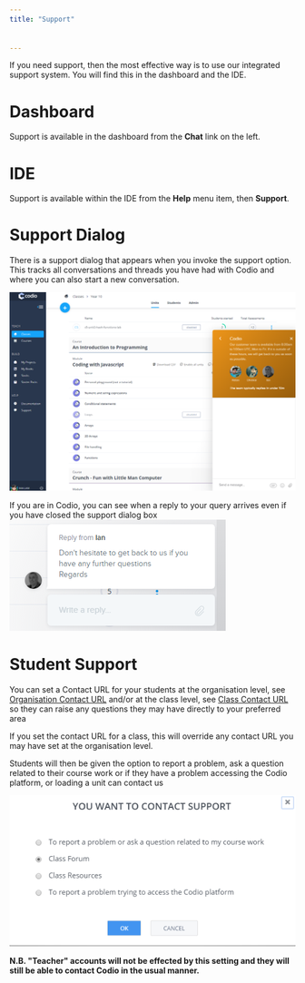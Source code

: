 ```yaml
---
title: "Support"


---
```


If you need support, then the most effective way is to use our integrated support system. You will find this in the dashboard and the IDE.

# Dashboard
Support is available in the dashboard from the **Chat** link on the left.

# IDE
Support is available within the IDE from the **Help** menu item, then **Support**.

# Support Dialog
There is a support dialog that appears when you invoke the support option. This tracks all conversations and threads you have had with Codio and where you can also start a new conversation.

![Intercom Start](/img/intercomstart.png)

If you are in Codio, you can see when a reply to your query arrives even if you have closed the support dialog box
![Intercom Notification](/img/intercomnotification.png)

# Student Support
You can set a Contact URL for your students at the organisation level, see [Organisation Contact URL](/dashboard/create/orgcontacturl) and/or at the class level, see [Class Contact URL](/classes/classmanagement/classcontacturl) so they can raise any questions they may have directly to your preferred area

If you set the contact URL for a class, this will override any contact URL you may have set at the organisation level.

Students will then be given the option to report a problem, ask a question related to their course work or if they have a problem accessing the Codio platform, or loading a unit can contact us

![Student options](/img/manage_organization/studentoptions.png)


**N.B. "Teacher" accounts will not be effected by this setting and they will still be able to contact Codio in the usual manner.**



